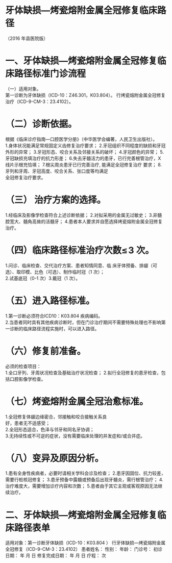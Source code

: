 # 牙体缺损—烤瓷熔附金属全冠修复临床路径  
（2016 年县医院版）  
# 一、牙体缺损—烤瓷熔附金属全冠修复临床路径标准门诊流程  
（一）适用对象。  
第一诊断为牙体缺损（ICD-10：Z46.301，K03.804）。 行烤瓷熔附金属全冠修复治疗（ICD-9-CM-3：23.4102）。  
# （二）诊断依据。  
根据《临床诊疗指南—口腔医学分册》（中华医学会编著，人民卫生出版社）。  
1.身体状况能满足常规固定义齿修复治疗要求； 2.牙冠组织不同程度的缺损和牙冠外形的异常； 3.牙冠形态、咬合关系及邻接关系的破坏； 4.牙冠颜色的异常； 5.牙冠缺损充填治疗的抗力形差； 6.失去牙髓活力的患牙，已行完善根管治疗，X 线片示根充恰填； 7.根尖周炎患牙已行完善治疗, 能满足全冠修复治疗 要求； 8.牙列和牙周、牙冠高度、咬合关系、张口度等均满足  
全冠修复治疗要求。  
# （三） 治疗方案的选择。  
1.经临床及影像学检查符合上述诊断依据； 2.对拟采用的金属无过敏史； 3.非髓腔宽大、髓角高耸的活髓牙； 4.患者本人要求并自愿选择烤瓷熔附金属全冠修复治疗。  
# （四）临床路径标准治疗次数$\leqslant\!3$ 次。  
1.问诊、临床检查、交代治疗方案、患者知情同意、临 床牙体预备、排龈（可选）、取印模、比色（可选）、制作临时冠（1 次）；  
2.试基底冠（0-1 次）3.戴冠（1 次）。  
#  （五）进入路径标准。  
1.第一诊断必须符合ICD10：K03.804 疾病编码。  
2.当患者同时具有其他疾病诊断时，但在门诊治疗期间不需要特殊处理也不影响第一诊断的临床路径流程实施时，可以进入路径。  
# （六）修复前准备。  
必须的检查项目：  
1.全口牙列、牙周状况检查及基础治疗状况检查； 2.拟行全冠修复的患牙检查，包括口腔影像学检查。  
# （七）烤瓷熔附金属全冠治愈标准。  
1.全冠修复体龈边缘密合，邻接触和咬合接触关系良  
好，患者无不适感受；  
2.全冠形态适合，色泽与邻牙和同名牙协调；  
3.无持续性或不可逆的症状，没有需要临床处理的并发症和/或合并症。  
# （八）变异及原因分析。  
1.患有全身性疾病者，必要时请相关学科会诊及检查； 2.患牙因固位、抗力较差，需要行桩核冠修复； 3.患牙预备中露髓或预备后出现牙髓炎，需行根管治疗； 4.治疗难度大，需要增加诊疗内容和次数； 5.患者由于其它主观或客观原因无法继续治疗。  
# 二、牙体缺损—烤瓷熔附金属全冠修复临床路径表单  
适用对象：第一诊断牙体缺损（ICD-10：K03.804 ） 行牙体缺损—烤瓷熔附金属全冠修复（ICD-9-CM-3：23.4102） 患者姓名：            性别：     年龄：       门诊号：           初诊日期：     年  月  日  修复完成日期：     年   月   日  疗程：   次  
